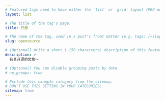 ```yaml
---
# Featured tags need to have either the `list` or `grid` layout (PRO only).
layout: list

# The title of the tag's page.
title: 开源

# The name of the tag, used in a post's front matter (e.g. tags: [<slug>]).
slug: opensource

# (Optional) Write a short (~150 characters) description of this featured tag.
description: >
  有关开源的文章～

# (Optional) You can disable grouping posts by date.
# no_groups: true

# Exclude this example category from the sitemap.
# DON'T USE THIS SETTING IN YOUR CATEGORIES!
sitemap: true
---
```

